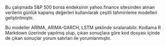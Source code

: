 Bu çalışmada S&P 500 borsa endeksinin yahoo.finance sitesinden alınan verilerin günlük kapanış değerleri kullanılarak çeşitli tahminleme modelleri geliştirilmiştir.

Bu modeller ARIMA, ARIMA-GARCH, LSTM şeklinde sıralanabilir. Kodlama R Markdown üzerinde yapılmış olup, çıkan sonuçlara göre kod dosyası içinde de çıkan sonuçlar yorum satırları ile
yorumlanmıştır.

